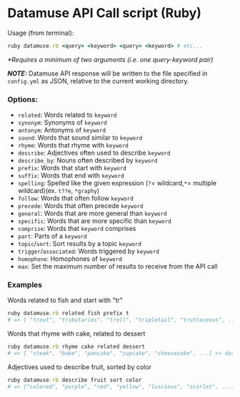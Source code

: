 Datamuse API Call script (Ruby)
========================

Usage (from terminal):
```ruby
ruby datamuse.rb <query> <keyword> <query> <keyword> # etc...
```
_*Requires a minimum of two arguments (i.e. one query-keyword pair)_

**_NOTE:_** Datamuse API response will be written to the file specified in `config.yml` as JSON, relative to the current working directory.

### Options:
- `related`: Words related to `keyword`
- `synonym`: Synonyms of `keyword`
- `antonym`: Antonyms of `keyword`
- `sound`: Words that sound similar to `keyword`
- `rhyme`: Words that rhyme with `keyword`
- `describe`: Adjectives often used to describe `keyword`
- `describe_by`: Nouns often described by `keyword`
- `prefix`: Words that start with `keyword`
- `suffix`: Words that end with `keyword`
- `spelling`: Spelled like the given expression (`?`= wildcard,`*`= multiple wildcard)(ex. `t??e`, `*graphy`)
- `follow`: Words that often follow `keyword`
- `precede`: Words that often precede `keyword`
- `general`: Words that are more general than `keyword`
- `specific`: Words that are more specific than `keyword`
- `comprise`: Words that `keyword` comprises
- `part`: Parts of a `keyword`
- `topic`/`sort`: Sort results by a topic `keyword`
- `trigger`/`associated`: Words triggered by `keyword`
- `homophone`: Homophones of `keyword`
- `max`: Set the maximum number of results to receive from the API call

### Examples
Words related to fish and start with "tr"
```ruby
ruby datamuse.rb related fish prefix t
# => [ "trout", "tributaries", "troll", "tripletail", "truttaceous", ...] >> datamuse_output.json
```
Words that rhyme with cake, related to dessert
```ruby
ruby datamuse.rb rhyme cake related dessert
# => [ "steak", "bake", "pancake", "cupcake", "cheesecake", ...] >> datamuse_output.json
```
Adjectives used to describe fruit, sorted by color
```ruby
ruby datamuse.rb describe fruit sort color
# => ["colored", "purple", "red", "yellow", "luscious", "scarlet", ...] >> datamuse_output.json
```

